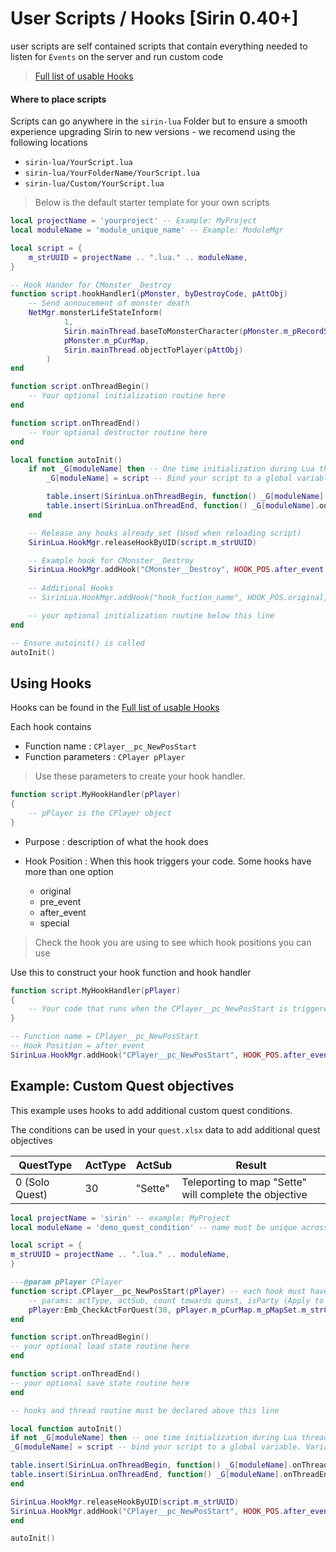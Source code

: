 # User Scripts / Hooks [Sirin 0.40+]

user scripts are self contained scripts that contain everything needed to listen for `Events` on the server and run custom code

> [Full list of usable Hooks](lua/hooks.md)


#### Where to place scripts

Scripts can go anywhere in the `sirin-lua` Folder but to ensure a smooth experience upgrading Sirin to new versions - we recomend using the following locations

* `sirin-lua/YourScript.lua`
* `sirin-lua/YourFolderName/YourScript.lua`
* `sirin-lua/Custom/YourScript.lua`

> Below is the default starter template for your own scripts

```lua
local projectName = 'yourproject' -- Example: MyProject
local moduleName = 'module_unique_name' -- Example: ModuleMgr

local script = {
    m_strUUID = projectName .. ".lua." .. moduleName,
}

-- Hook Hander for CMonster__Destroy
function script.hookHandler1(pMonster, byDestroyCode, pAttObj) 
	-- Send annoucement of monster death
	NetMgr.monsterLifeStateInform(
            1,
            Sirin.mainThread.baseToMonsterCharacter(pMonster.m_pRecordSet), 
            pMonster.m_pCurMap, 
            Sirin.mainThread.objectToPlayer(pAttObj)
        )
end

function script.onThreadBegin()
    -- Your optional initialization routine here
end

function script.onThreadEnd()
	-- Your optional destructor routine here
end

local function autoInit()
    if not _G[moduleName] then -- One time initialization during Lua thread life
        _G[moduleName] = script -- Bind your script to a global variable. Variable name must be unique.

        table.insert(SirinLua.onThreadBegin, function() _G[moduleName].onThreadBegin() end)
        table.insert(SirinLua.onThreadEnd, function() _G[moduleName].onThreadEnd() end)
    end

	-- Release any hooks already set (Used when reloading script)
    SirinLua.HookMgr.releaseHookByUID(script.m_strUUID)

	-- Example hook for CMonster__Destroy
    SirinLua.HookMgr.addHook("CMonster__Destroy", HOOK_POS.after_event, script.m_strUUID, script.hookHandler1)
    
	-- Additional Hooks
	-- SirinLua.HookMgr.addHook("hook_fuction_name", HOOK_POS.original, script.m_strUUID, script.hookHandler2)

    -- your optional initialization routine below this line
end

-- Ensure autoinit() is called
autoInit()
```
## Using Hooks
Hooks can be found in the [Full list of usable Hooks](lua/hooks.md)

Each hook contains

* Function name  : `CPlayer__pc_NewPosStart`
* Function parameters : `CPlayer pPlayer`

> Use these parameters to create your hook handler. 

```lua
function script.MyHookHandler(pPlayer) 
{
	-- pPlayer is the CPlayer object
}
```

* Purpose : description of what the hook does
* Hook Position : When this hook triggers your code. Some hooks have more than one option

	* original
	* pre_event
	* after_event
	* special

> Check the hook you are using to see which hook positions you can use

Use this to construct your hook function and hook handler

```lua
function script.MyHookHandler(pPlayer)
{
	-- Your code that runs when the CPlayer__pc_NewPosStart is triggered
}

-- Function name = CPlayer__pc_NewPosStart
-- Hook Position = after_event
SirinLua.HookMgr.addHook("CPlayer__pc_NewPosStart", HOOK_POS.after_event, script.m_strUUID, script.MyHookHandler)
```

## Example: Custom Quest objectives

This example uses hooks to add additional custom quest conditions. 

The conditions can be used in your `quest.xlsx` data to add additional quest objectives

|QuestType | ActType | ActSub | Result   |
|---|---|---|---|
| 0 (Solo Quest) | 30  | "Sette" | Teleporting to map "Sette" will complete the objective |

```lua
local projectName = 'sirin' -- example: MyProject
local moduleName = 'demo_quest_condition' -- name must be unique across all the code.

local script = {
m_strUUID = projectName .. ".lua." .. moduleName,
}

---@param pPlayer CPlayer
function script.CPlayer__pc_NewPosStart(pPlayer) -- each hook must have own handler
    -- params: actType, actSub, count towards quest, isParty (Apply to rest of party)
    pPlayer:Emb_CheckActForQuest(30, pPlayer.m_pCurMap.m_pMapSet.m_strCode, 1, false)
end

function script.onThreadBegin()
-- your optional load state routine here
end

function script.onThreadEnd()
-- your optional save state routine here
end

-- hooks and thread routine must be declared above this line

local function autoInit()
if not _G[moduleName] then -- one time initialization during Lua thread life
_G[moduleName] = script -- bind your script to a global variable. Variable name must be unique.

table.insert(SirinLua.onThreadBegin, function() _G[moduleName].onThreadBegin() end)
table.insert(SirinLua.onThreadEnd, function() _G[moduleName].onThreadEnd() end)
end

SirinLua.HookMgr.releaseHookByUID(script.m_strUUID)
SirinLua.HookMgr.addHook("CPlayer__pc_NewPosStart", HOOK_POS.after_event, script.m_strUUID, script.CPlayer__pc_NewPosStart)
end

autoInit()
```